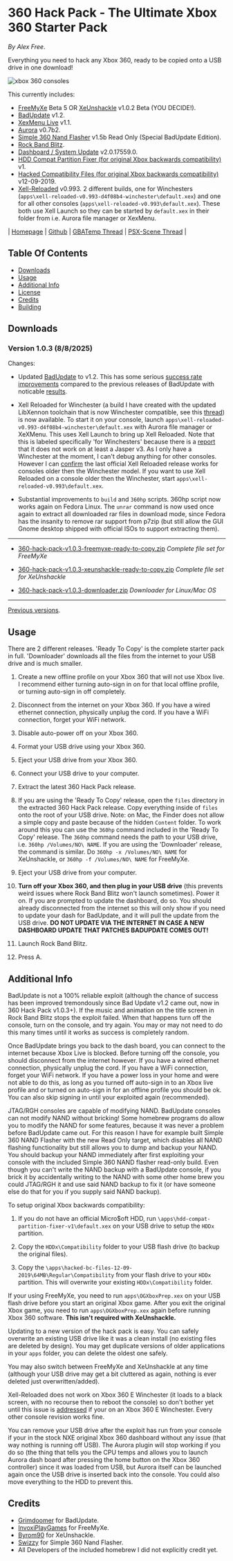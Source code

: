 # 360 Hack Pack - The Ultimate Xbox 360 Starter Pack

_By Alex Free_.

Everything you need to hack any Xbox 360, ready to be copied onto a USB drive in one download! 

![xbox 360 consoles](images/360.png)

This currently includes:

* [FreeMyXe](https://github.com/FreeMyXe/FreeMyXe) Beta 5 OR [XeUnshackle](https://github.com/Byrom90/XeUnshackle) v1.0.2 Beta (YOU DECIDE!).
* [BadUpdate](https://github.com/grimdoomer/Xbox360BadUpdate) v1.2.
* [XexMenu Live](https://digiex.net/threads/xexmenu-1-1-download-xex-menu-iso-live-and-xex-file-manager-for-xbox-360.11096/) v1.1.
* [Aurora](http://phoenix.xboxunity.net/#/news) v0.7b2.
* [Simple 360 Nand Flasher](https://github.com/Swizzy/XDK_Projects) v1.5b Read Only (Special BadUpdate Edition).
* [Rock Band Blitz](https://digiex.net/threads/rock-band-blitz-xbox-live-arcade-download-delisted-from-xbla.15780/).
* [Dashboard / System Update](https://digiex.net/threads/xbox-360-dashboard-system-update-2-0-17559-0-download-with-avatars.16047/) v2.0.17559.0.
* [HDD Compat Partition Fixer (for original Xbox backwards compatibility)](https://consolemods.org/wiki/File:Hdd_compat_partition_fixer_v1.zip) v1.
* [Hacked Compatibility Files (for original Xbox backwards compatibility)](https://consolemods.org/wiki/Xbox_360:Original_Xbox_Games) v12-09-2019.
* [Xell-Reloaded](https://github.com/Free60Project/xell-reloaded) v0.993. 2 different builds, one for Winchesters (`apps\xell-reloaded-v0.993-d4f08b4-winchester\default.xex`) and one for all other consoles (`apps\xell-reloaded-v0.993\default.xex`). These both use Xell Launch so they can be started by `default.xex` in their folder from i.e. Aurora file manager or XexMenu.

| [Homepage](https://alex-free.github.io/360-hack-pack) | [Github](https://github.com/alex-free/360-hack-pack) | [GBATemp Thread](https://gbatemp.net/threads/xbox-360-hack-pack-everything-you-need-in-one-download.668769/) | [PSX-Scene Thread](https://www.psx-place.com/threads/xbox-360-hack-pack-everything-you-need-in-one-download.47216/#post-410883) |

## Table Of Contents

* [Downloads](#downloads)
* [Usage](#usage)
* [Additional Info](#additional-info)
* [License](license.md)
* [Credits](#credits)
* [Building](build.md)

## Downloads

### Version 1.0.3 (8/8/2025)

Changes:

* Updated [BadUpdate](https://github.com/grimdoomer/Xbox360BadUpdate) to v1.2. This has some serious [success rate improvements](https://github.com/grimdoomer/Xbox360BadUpdate/pull/24) compared to the previous releases of BadUpdate with noticable [results](https://gbatemp.net/threads/new-xbox-360-hypervisor-exploit-software-based.662219/post-10706382).

* Xell Reloaded for Winchester (a build I have created with the updated LibXennon toolchain that is now Winchester compatible, see this [thread](https://gbatemp.net/threads/xell-reloaded-build-compatible-with-all-consoles-including-winchester.670339/)) is now available. To start it on your console, launch  `apps\xell-reloaded-v0.993-d4f08b4-winchester\default.xex` with Aurora file manager or XeXMenu. This uses Xell Launch to bring up Xell Reloaded. Note that this is labeled specifically 'for Winchesters' because there is a [report](https://gbatemp.net/threads/xell-reloaded-build-compatible-with-all-consoles-including-winchester.670339/post-10659739) that it does not work on at least a Jasper v3. As I only have a Winchester at the moment, I can't debug anything for other consoles. However I can [confirm](https://gbatemp.net/threads/xell-reloaded-build-compatible-with-all-consoles-including-winchester.670339/post-10662028) the last official Xell Reloaded release works for consoles older then the Winchester model. If you want to use Xell Reloaded on a console older then the Winchester, start `apps\xell-reloaded-v0.993\default.xex`.

* Substantial improvements to `build` and `360hp` scripts. 360hp script now works again on Fedora Linux. The `unrar` command is now used once again to extract all downloaded rar files in download mode, since Fedora has the insanity to remove rar support from p7zip (but still allow the GUI Gnome desktop shipped with official ISOs to support extracting them).

---------------------------------------

* [360-hack-pack-v1.0.3-freemyxe-ready-to-copy.zip](https://github.com/alex-free/360-hack-pack/releases/download/v1.0.3/360-hack-pack-v1.0.3-freemyxe-ready-to-copy.zip) _Complete file set for FreeMyXe_

* [360-hack-pack-v1.0.3-xeunshackle-ready-to-copy.zip](https://github.com/alex-free/360-hack-pack/releases/download/v1.0.3/360-hack-pack-v1.0.3-xeunshackle-ready-to-copy.zip) _Complete file set for XeUnshackle_

* [360-hack-pack-v1.0.3-downloader.zip](https://github.com/alex-free/360-hack-pack/releases/download/v1.0.3/360-hack-pack-v1.0.3-downloader.zip) _Downloader for Linux/Mac OS_

---------------------------------------

[Previous versions](changelog.md).

## Usage

There are 2 different releases. 'Ready To Copy' is the complete starter pack in full. 'Downloader' downloads all the files from the internet to your USB drive and is much smaller.

1) Create a new offline profile on your Xbox 360 that will not use Xbox live. I recommend either turning auto-sign in on for that local offline profile, or turning auto-sign in off completely.

2) Disconnect from the internet on your Xbox 360. If you have a wired ethernet connection, physically unplug the cord. If you have a WiFi connection, forget your WiFi network.

3) Disable auto-power off on your Xbox 360.

4) Format your USB drive using your Xbox 360.

5) Eject your USB drive from your Xbox 360.

6) Connect your USB drive to your computer.

7) Extract the latest 360 Hack Pack release.

8) If you are using the 'Ready To Copy' release, open the `files` directory in the extracted 360 Hack Pack release. Copy everything inside of `files` onto the root of your USB drive. Note: on Mac, the Finder does not allow a simple copy and paste because of the hidden `Content` folder. To work around this you can use the `360hp` command included in the 'Ready To Copy' release. The `360hp` command needs the path to your USB drive, i.e. `360hp /Volumes/NO\ NAME`. If you are using the 'Downloader' release, the command is similar. Do `360hp -x /Volumes/NO\ NAME` for XeUnshackle, or `360hp -f /Volumes/NO\ NAME` for FreeMyXe.

9) Eject your USB drive from your computer.

10) **Turn off your Xbox 360, and then plug in your USB drive** (this prevents weird issues where Rock Band Blitz won't launch sometimes). Power it on. If you are prompted to update the dashboard, do so. You should already disconnected from the internet so this will only show if you need to update your dash for BadUpdate, and it will pull the update from the USB drive. **DO NOT UPDATE VIA THE INTERNET IN CASE A NEW DASHBOARD UPDATE THAT PATCHES BADUPDATE COMES OUT!**

11) Launch Rock Band Blitz.

12) Press A.

## Additional Info

BadUpdate is not a 100% reliable exploit (although the chance of success has been improved tremondously since Bad Update v1.2 came out, now in 360 Hack Pack v1.0.3+). If the music and animation on the title screen in Rock Band Blitz stops the exploit failed. When that happens turn off the console, turn on the console, and try again. You may or may not need to do this many times until it works as success is completely random.

Once BadUpdate brings you back to the dash board, you can connect to the internet because Xbox Live is blocked. Before turning off the console, you should disconnect from the internet however. If you have a wired ethernet connection, physically unplug the cord. If you have a WiFi connection, forget your WiFi network. If you have a power loss in your home and were not able to do this, as long as you turned off auto-sign in to an Xbox live profile and or turned on auto-sign in for an offline profile you should be ok. You can also skip signing in until your exploited again (recommended).

JTAG/RGH consoles are capable of modifying NAND. BadUpdate consoles can not modify NAND without bricking! Some homebrew programs do allow you to modify the NAND for some features, because it was never a problem before BadUpdate came out. For this reason I have for example built Simple 360 NAND Flasher with the new Read Only target, which disables all NAND flashing functionality but still allows you to dump and backup your NAND. You should backup your NAND immediately after first exploiting your console with the included Simple 360 NAND flasher read-only build. Even though you can't write the NAND backup with a BadUpdate console, if you brick it by accidentally writing to the NAND with some other home brew you could JTAG/RGH it and use said NAND backup to fix it (or have someone else do that for you if you supply said NAND backup).

To setup original Xbox backwards compatibility:

1) If you do not have an official Micro$oft HDD, run `\apps\hdd-compat-partition-fixer-v1\default.xex` on your USB drive to setup the `HDDx` partition.

2) Copy the `HDDx\Compatibility` folder to your USB flash drive (to backup the original files).

3) Copy the `\apps\hacked-bc-files-12-09-2019\64MB\Regular\Compatibility` from your flash drive to your `HDDx` partition. This will overwrite your existing `HDDx\Compatibility` folder.

If your using FreeMyXe, you need to run `apps\OGXboxPrep.xex` on your USB flash drive before you start an original Xbox game. After you exit the original Xbox game, you need to run `apps\OGXboxPrep.xex` again before running Xbox 360 software. **This isn't required with XeUnshackle.**

Updating to a new version of the hack pack is easy. You can safely overwrite an existing USB drive like it was a clean install (no existing files are deleted by design). You may get duplicate versions of older applications in your `apps` folder, you can delete the oldest one safely.

You may also switch between FreeMyXe and XeUnshackle at any time (although your USB drive may get a bit cluttered as again, nothing is ever deleted just overwritten/added).

Xell-Reloaded does not work on Xbox 360 E Winchester (it loads to a black screen, with no recourse then to reboot the console) so don't bother yet until this issue is [addressed](https://github.com/FreeMyXe/FreeMyXe/issues/14#issuecomment-2782039804) if your on an Xbox 360 E Winchester. Every other console revision works fine.

You can remove your USB drive after the exploit has run from your console if your in the stock NXE original Xbox 360 dashboard without any issue (that way nothing is running off USB). The Aurora plugin will stop working if you do so (the thing that tells you the CPU temps and allows you to launch Aurora dash board after pressing the home button on the Xbox 360 controller) since it was loaded from USB, but Aurora itself can be launched again once the USB drive is inserted back into the console. You could also move everything to the HDD to prevent this.
 
 ## Credits

* [Grimdoomer](https://github.com/grimdoomer) for BadUpdate.
* [InvoxiPlayGames](https://github.com/InvoxiPlayGames) for FreeMyXe.
* [Byrom90](https://github.com/Byrom90) for XeUnshackle.
* [Swizzy](https://github.com/Swizzy) for Simple 360 Nand Flasher.
* All Developers of the included homebrew I did not explicitly credit yet.